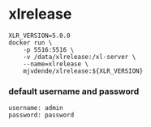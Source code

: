 # xlrelease

```
XLR_VERSION=5.0.0
docker run \
    -p 5516:5516 \
    -v /data/xlrelease:/xl-server \
    --name=xlrelease \
    mjvdende/xlrelease:${XLR_VERSION}
```


### default username and password
    username: admin
    password: password
